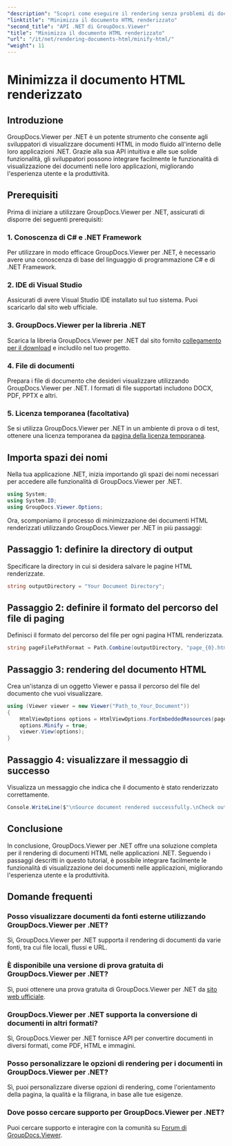 ```yaml
---
"description": "Scopri come eseguire il rendering senza problemi di documenti HTML nelle applicazioni .NET utilizzando GroupDocs.Viewer per .NET."
"linktitle": "Minimizza il documento HTML renderizzato"
"second_title": "API .NET di GroupDocs.Viewer"
"title": "Minimizza il documento HTML renderizzato"
"url": "/it/net/rendering-documents-html/minify-html/"
"weight": 11
---
```


# Minimizza il documento HTML renderizzato

## Introduzione
GroupDocs.Viewer per .NET è un potente strumento che consente agli sviluppatori di visualizzare documenti HTML in modo fluido all'interno delle loro applicazioni .NET. Grazie alla sua API intuitiva e alle sue solide funzionalità, gli sviluppatori possono integrare facilmente le funzionalità di visualizzazione dei documenti nelle loro applicazioni, migliorando l'esperienza utente e la produttività.
## Prerequisiti
Prima di iniziare a utilizzare GroupDocs.Viewer per .NET, assicurati di disporre dei seguenti prerequisiti:
### 1. Conoscenza di C# e .NET Framework
Per utilizzare in modo efficace GroupDocs.Viewer per .NET, è necessario avere una conoscenza di base del linguaggio di programmazione C# e di .NET Framework.
### 2. IDE di Visual Studio
Assicurati di avere Visual Studio IDE installato sul tuo sistema. Puoi scaricarlo dal sito web ufficiale.
### 3. GroupDocs.Viewer per la libreria .NET
Scarica la libreria GroupDocs.Viewer per .NET dal sito fornito [collegamento per il download](https://releases.groupdocs.com/viewer/net/) e includilo nel tuo progetto.
### 4. File di documenti
Prepara i file di documento che desideri visualizzare utilizzando GroupDocs.Viewer per .NET. I formati di file supportati includono DOCX, PDF, PPTX e altri.
### 5. Licenza temporanea (facoltativa)
Se si utilizza GroupDocs.Viewer per .NET in un ambiente di prova o di test, ottenere una licenza temporanea da [pagina della licenza temporanea](https://purchase.groupdocs.com/temporary-license/).

## Importa spazi dei nomi
Nella tua applicazione .NET, inizia importando gli spazi dei nomi necessari per accedere alle funzionalità di GroupDocs.Viewer per .NET.
```csharp
using System;
using System.IO;
using GroupDocs.Viewer.Options;
```

Ora, scomponiamo il processo di minimizzazione dei documenti HTML renderizzati utilizzando GroupDocs.Viewer per .NET in più passaggi:
## Passaggio 1: definire la directory di output
Specificare la directory in cui si desidera salvare le pagine HTML renderizzate.
```csharp
string outputDirectory = "Your Document Directory";
```
## Passaggio 2: definire il formato del percorso del file di paging
Definisci il formato del percorso del file per ogni pagina HTML renderizzata.
```csharp
string pageFilePathFormat = Path.Combine(outputDirectory, "page_{0}.html");
```
## Passaggio 3: rendering del documento HTML
Crea un'istanza di un oggetto Viewer e passa il percorso del file del documento che vuoi visualizzare.
```csharp
using (Viewer viewer = new Viewer("Path_to_Your_Document"))
{
    HtmlViewOptions options = HtmlViewOptions.ForEmbeddedResources(pageFilePathFormat);
    options.Minify = true;
    viewer.View(options);
}
```
## Passaggio 4: visualizzare il messaggio di successo
Visualizza un messaggio che indica che il documento è stato renderizzato correttamente.
```csharp
Console.WriteLine($"\nSource document rendered successfully.\nCheck output in {outputDirectory}.");
```

## Conclusione
In conclusione, GroupDocs.Viewer per .NET offre una soluzione completa per il rendering di documenti HTML nelle applicazioni .NET. Seguendo i passaggi descritti in questo tutorial, è possibile integrare facilmente le funzionalità di visualizzazione dei documenti nelle applicazioni, migliorando l'esperienza utente e la produttività.
## Domande frequenti
### Posso visualizzare documenti da fonti esterne utilizzando GroupDocs.Viewer per .NET?
Sì, GroupDocs.Viewer per .NET supporta il rendering di documenti da varie fonti, tra cui file locali, flussi e URL.
### È disponibile una versione di prova gratuita di GroupDocs.Viewer per .NET?
Sì, puoi ottenere una prova gratuita di GroupDocs.Viewer per .NET da [sito web ufficiale](https://releases.groupdocs.com/).
### GroupDocs.Viewer per .NET supporta la conversione di documenti in altri formati?
Sì, GroupDocs.Viewer per .NET fornisce API per convertire documenti in diversi formati, come PDF, HTML e immagini.
### Posso personalizzare le opzioni di rendering per i documenti in GroupDocs.Viewer per .NET?
Sì, puoi personalizzare diverse opzioni di rendering, come l'orientamento della pagina, la qualità e la filigrana, in base alle tue esigenze.
### Dove posso cercare supporto per GroupDocs.Viewer per .NET?
Puoi cercare supporto e interagire con la comunità su [Forum di GroupDocs.Viewer](https://forum.groupdocs.com/c/viewer/9).